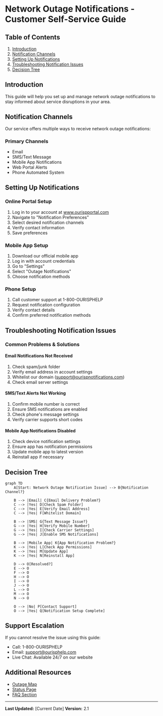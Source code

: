 # Network Outage Notifications - Customer Self-Service Guide

## Table of Contents
1. [Introduction](#introduction)
2. [Notification Channels](#notification-channels)
3. [Setting Up Notifications](#setting-up-notifications)
4. [Troubleshooting Notification Issues](#troubleshooting-notification-issues)
5. [Decision Tree](#decision-tree)

## Introduction
This guide will help you set up and manage network outage notifications to stay informed about service disruptions in your area.

## Notification Channels
Our service offers multiple ways to receive network outage notifications:

### Primary Channels
- Email
- SMS/Text Message
- Mobile App Notifications
- Web Portal Alerts
- Phone Automated System

## Setting Up Notifications

### Online Portal Setup
1. Log in to your account at www.ourispportal.com
2. Navigate to "Notification Preferences"
3. Select desired notification channels
4. Verify contact information
5. Save preferences

### Mobile App Setup
1. Download our official mobile app
2. Log in with account credentials
3. Go to "Settings"
4. Select "Outage Notifications"
5. Choose notification methods

### Phone Setup
1. Call customer support at 1-800-OURISPHELP
2. Request notification configuration
3. Verify contact details
4. Confirm preferred notification methods

## Troubleshooting Notification Issues

### Common Problems & Solutions

#### Email Notifications Not Received
1. Check spam/junk folder
2. Verify email address in account settings
3. Whitelist our domain (support@ourispnotifications.com)
4. Check email server settings

#### SMS/Text Alerts Not Working
1. Confirm mobile number is correct
2. Ensure SMS notifications are enabled
3. Check phone's message settings
4. Verify carrier supports short codes

#### Mobile App Notifications Disabled
1. Check device notification settings
2. Ensure app has notification permissions
3. Update mobile app to latest version
4. Reinstall app if necessary

## Decision Tree

```mermaid
graph TD
    A[Start: Network Outage Notification Issue] --> B{Notification Channel?}
    
    B --> |Email| C{Email Delivery Problem?}
    C --> |Yes| D[Check Spam Folder]
    C --> |Yes| E[Verify Email Address]
    C --> |Yes| F[Whitelist Domain]
    
    B --> |SMS| G{Text Message Issue?}
    G --> |Yes| H[Verify Mobile Number]
    G --> |Yes| I[Check Carrier Settings]
    G --> |Yes| J[Enable SMS Notifications]
    
    B --> |Mobile App| K{App Notification Problem?}
    K --> |Yes| L[Check App Permissions]
    K --> |Yes| M[Update App]
    K --> |Yes| N[Reinstall App]
    
    D --> O[Resolved?]
    E --> O
    F --> O
    H --> O
    I --> O
    J --> O
    L --> O
    M --> O
    N --> O
    
    O --> |No| P[Contact Support]
    O --> |Yes| Q[Notification Setup Complete]
```

## Support Escalation
If you cannot resolve the issue using this guide:
- Call: 1-800-OURISPHELP
- Email: support@ourisphelp.com
- Live Chat: Available 24/7 on our website

## Additional Resources
- [Outage Map](https://www.ourispwebsite.com/outages)
- [Status Page](https://status.ourispwebsite.com)
- [FAQ Section](https://www.ourispwebsite.com/faq)

---

**Last Updated:** [Current Date]
**Version:** 2.1